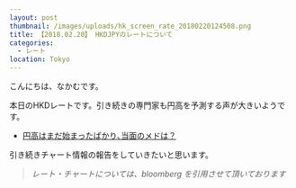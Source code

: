 ```yaml
---
layout: post
thumbnail: /images/uploads/hk_screen_rate_20180220124508.png
title: 【2018.02.20】 HKDJPYのレートについて
categories:
  - レート
location: Tokyo
---
```

こんにちは、なかむです。

本日のHKDレートです。引き続きの専門家も円高を予測する声が大きいようです。

* [円高はまだ始まったばかり､当面のメドは？](http://toyokeizai.net/articles/-/209379)

引き続きチャート情報の報告をしていきたいと思います。

> _レート・チャートについては、bloomberg を引用させて頂いております_
